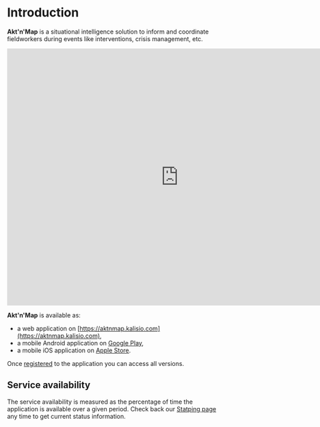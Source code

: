 # Introduction

**Akt'n'Map** is a situational intelligence solution to inform and coordinate fieldworkers during events like interventions, crisis management, etc.

<iframe width="800" height="600" src="https://www.youtube.com/embed/Um8koYlTpd4" frameborder="0" allow="autoplay; encrypted-media" allowfullscreen>
</iframe>

**Akt'n'Map** is available as:
  * a web application on [https://aktnmap.kalisio.com](https://aktnmap.kalisio.com),
  * a mobile Android application on [Google Play](https://play.google.com/store/apps/details?id=com.kalisio.aktnmap),
  * a mobile iOS application on [Apple Store](https://apps.apple.com/fr/app/aktnmap/id1435111844).

Once [registered](./concepts.md#user) to the application you can access all versions.

## Service availability

The service availability is measured as the percentage of time the application is available over a given period. Check back our [Statping page](https://statping.portal.kalisio.com/service/aktnmap) any time to get current status information.